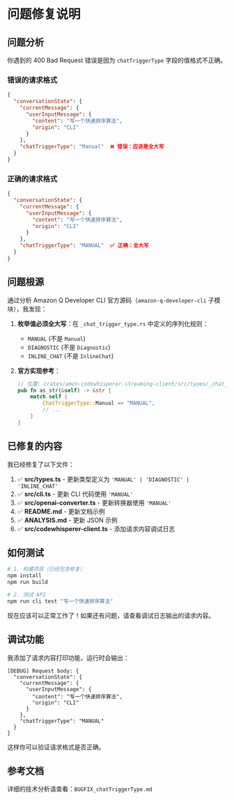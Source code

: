 # 问题修复说明

## 问题分析

你遇到的 400 Bad Request 错误是因为 `chatTriggerType` 字段的值格式不正确。

### 错误的请求格式
```json
{
  "conversationState": {
    "currentMessage": {
      "userInputMessage": {
        "content": "写一个快速排序算法",
        "origin": "CLI"
      }
    },
    "chatTriggerType": "Manual"  ❌ 错误：应该是全大写
  }
}
```

### 正确的请求格式
```json
{
  "conversationState": {
    "currentMessage": {
      "userInputMessage": {
        "content": "写一个快速排序算法",
        "origin": "CLI"
      }
    },
    "chatTriggerType": "MANUAL"  ✅ 正确：全大写
  }
}
```

## 问题根源

通过分析 Amazon Q Developer CLI 官方源码（`amazon-q-developer-cli` 子模块），我发现：

1. **枚举值必须全大写**：在 `_chat_trigger_type.rs` 中定义的序列化规则：
   - `MANUAL` (不是 `Manual`)
   - `DIAGNOSTIC` (不是 `Diagnostic`)
   - `INLINE_CHAT` (不是 `InlineChat`)

2. **官方实现参考**：
   ```rust
   // 位置: crates/amzn-codewhisperer-streaming-client/src/types/_chat_trigger_type.rs
   pub fn as_str(&self) -> &str {
       match self {
           ChatTriggerType::Manual => "MANUAL",
           // ...
       }
   }
   ```

## 已修复的内容

我已经修复了以下文件：

1. ✅ **src/types.ts** - 更新类型定义为 `'MANUAL' | 'DIAGNOSTIC' | 'INLINE_CHAT'`
2. ✅ **src/cli.ts** - 更新 CLI 代码使用 `'MANUAL'`
3. ✅ **src/openai-converter.ts** - 更新转换器使用 `'MANUAL'`
4. ✅ **README.md** - 更新文档示例
5. ✅ **ANALYSIS.md** - 更新 JSON 示例
6. ✅ **src/codewhisperer-client.ts** - 添加请求内容调试日志

## 如何测试

```bash
# 1. 构建项目（已经包含修复）
npm install
npm run build

# 2. 测试 API
npm run cli test "写一个快速排序算法"
```

现在应该可以正常工作了！如果还有问题，请查看调试日志输出的请求内容。

## 调试功能

我添加了请求内容打印功能，运行时会输出：

```
[DEBUG] Request body: {
  "conversationState": {
    "currentMessage": {
      "userInputMessage": {
        "content": "写一个快速排序算法",
        "origin": "CLI"
      }
    },
    "chatTriggerType": "MANUAL"
  }
}
```

这样你可以验证请求格式是否正确。

## 参考文档

详细的技术分析请查看：`BUGFIX_chatTriggerType.md`
